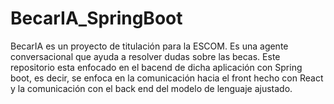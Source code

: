 # BecarIA_SpringBoot
 BecarIA es un proyecto de titulación para la ESCOM. Es una agente conversacional que ayuda a resolver dudas sobre las becas. Este repositorio esta enfocado en el bacend de dicha aplicación con Spring boot, es decir, se enfoca en la comunicación hacia el front hecho con React y la comunicación con el back end del modelo de lenguaje ajustado.

